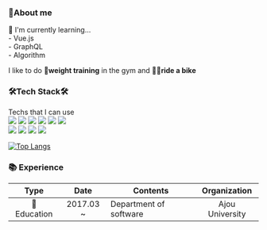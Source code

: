 <!--
**dmstmdrbs/dmstmdrbs** is a ✨ _special_ ✨ repository because its `README.md` (this file) appears on your GitHub profile.

Here are some ideas to get you started:

- 🔭 I’m currently working on ...
- 🌱 I’m currently learning ...
- 👯 I’m looking to collaborate on ...
- 🤔 I’m looking for help with ...
- 💬 Ask me about ...
- 📫 How to reach me: ...
- 😄 Pronouns: ...
- ⚡ Fun fact: ...
-->

<!-- ![header](https://capsule-render.vercel.app/api?type=waving&color=44eeaf&height=300&section=header&text=Seunggyun%20Eun&fontSize800&fontColor=636679&animation=fadeIn)
 -->
### 🧑About me

 🌱 I'm currently learning...  
        - Vue.js   
        - GraphQL   
        - Algorithm 
<!--         - Parallel programming and CUDA Programming  
        - Autonomotive Embeded system programming -->



I like to do <strong>💪weight training</strong> in the gym and <strong>🚴‍♀️ride a bike</strong>

<!--
### 💻Algorithm Rate

[![Solved.ac 프로필](http://mazassumnida.wtf/api/pastel/generate_badge?boj=dmstmdrbs)](https://solved.ac/dmstmdrbs)
-->

### 🛠Tech Stack🛠
Techs that I can use
<br/>
<img src="https://img.shields.io/badge/Javascript-f0db4f?style=flat-square&logo=JavaScript&logoColor=white"/>
<img src="https://img.shields.io/badge/HTML5-E34F26?style=flat-square&logo=HTML5&logoColor=white"/>
<img src="https://img.shields.io/badge/CSS3-1572B6?style=flat-square&logo=CSS3&logoColor=white"/>
<img src="https://img.shields.io/badge/Python-3776AB?style=flat-square&logo=Python&logoColor=white"/>
<img src="https://img.shields.io/badge/JAVA-0073a6?style=flat-square&logo=Java&logoColor=white"/>
<img src="https://img.shields.io/badge/C-A8B9CC?style=flat-square&logo=C&logoColor=white"/>  
<img src="https://img.shields.io/badge/React.js-61DAFB?style=flat-square&logo=React&logoColor=white"/>
<img src="https://img.shields.io/badge/ReactNative-61DAFB?style=flat-square&logo=React&logoColor=white"/>
<img src="https://img.shields.io/badge/Vue.js-4FC08D?style=flat-square&logo=Vue.js&logoColor=white"/>
<img src="https://img.shields.io/badge/PostgreSQL-4169E1?style=flat-square&logo=PostgreSQL&logoColor=white"/> 

[![Top Langs](https://github-readme-stats.vercel.app/api/top-langs/?username=dmstmdrbs&layout=compact&hide=C,C%2B%2B,Makefile&langs_count=4&theme=graywhite)](https://github.com/anuraghazra/github-readme-stats)



### 📚 Experience

|         Type          |       Date        | Contents                                  |  Organization   |
| :-------------------: | :---------------: | ----------------------------------------- | :-------------: |
|      🏫 Education      |     2017.03 ~     | Department of software                    | Ajou University |

